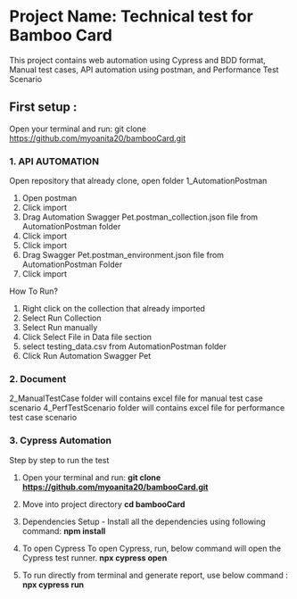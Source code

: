 # Project Name: Technical test for Bamboo Card
This project contains web automation using Cypress and BDD format, Manual test cases, API automation using postman, and Performance Test Scenario

## First setup  : 
Open your terminal and run:
git clone https://github.com/myoanita20/bambooCard.git

### 1. API AUTOMATION
Open repository that already clone, open folder 1_AutomationPostman
1. Open postman
2. Click import
3. Drag Automation Swagger Pet.postman_collection.json file from AutomationPostman folder
4. Click import
5. Click import
6. Drag Swagger Pet.postman_environment.json file from AutomationPostman Folder
7. Click import

How To Run?
1. Right click on the collection that already imported
2. Select Run Collection
3. Select Run manually
4. Click Select File in Data file section
5. select testing_data.csv from AutomationPostman folder
6. Click Run Automation Swagger Pet


### 2. Document
2_ManualTestCase folder will contains excel file for manual test case scenario
4_PerfTestScenario folder will contains excel file for performance test case scenario


### 3. Cypress Automation
Step by step to run the test
1. Open your terminal and run:
**git clone https://github.com/myoanita20/bambooCard.git**

2. Move into project directory
**cd bambooCard**

3. Dependencies Setup - Install all the dependencies using following command:
**npm install**

4. To open Cypress To open Cypress, run, below command will open the Cypress test runner.
**npx cypress open**

5. To run directly from terminal and generate report, use below command : 
**npx cypress run**
